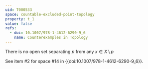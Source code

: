 ```yaml
---
uid: T000533
space: countable-excluded-point-topology
property: t_1
value: false
refs:
  - doi: 10.1007/978-1-4612-6290-9_6
    name: Counterexamples in Topology
---
```

There is no open set separating $p$ from any $x \in X \setminus p$

See item #2 for space #14 in {{doi:10.1007/978-1-4612-6290-9_6}}.
